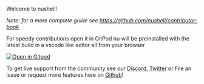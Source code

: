 Welcome to nushell!

*Note: for a more complete guide see https://github.com/nushell/contributor-book*


For speedy contributions open it in GitPod nu will be preinstalled with the latest build in a vscode like editor all from your browser

[![Open in Gitpod](https://gitpod.io/button/open-in-gitpod.svg)](https://gitpod.io/#https://github.com/nushell/nushell)

To get live support from the community see our [Discord](https://discordapp.com/invite/NtAbbGn), [Twitter](https://twitter.com/nu_shell) or File an issue or request more features here on [Github](https://github.com/nushell/nushell/issues/new/choose)!
<!--WIP-->

